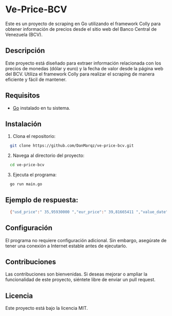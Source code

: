 # Ve-Price-BCV

Este es un proyecto de scraping en Go utilizando el framework Colly para obtener información de precios desde el sitio web del Banco Central de Venezuela (BCV).

## Descripción

Este proyecto está diseñado para extraer información relacionada con los precios de monedas (dólar y euro) y la fecha de valor desde la página web del BCV. Utiliza el framework Colly para realizar el scraping de manera eficiente y fácil de mantener.

## Requisitos

- [Go](https://golang.org/) instalado en tu sistema.

## Instalación

1. Clona el repositorio:

  ```bash
    git clone https://github.com/DanMarqz/ve-price-bcv.git
  ```

2. Navega al directorio del proyecto:

  ```bash
    cd ve-price-bcv
  ```

3. Ejecuta el programa:

  ```bash
    go run main.go
  ```

## Ejemplo de respuesta:

  ```bash
    {"usd_price":" 35,95930000 ","eur_price":" 39,81665411 ","value_date":"Martes, 02 Enero  2024"}
  ```

## Configuración

El programa no requiere configuración adicional. Sin embargo, asegúrate de tener una conexión a Internet estable antes de ejecutarlo.

## Contribuciones

Las contribuciones son bienvenidas. Si deseas mejorar o ampliar la funcionalidad de este proyecto, siéntete libre de enviar un pull request.

## Licencia

Este proyecto está bajo la licencia MIT.  
